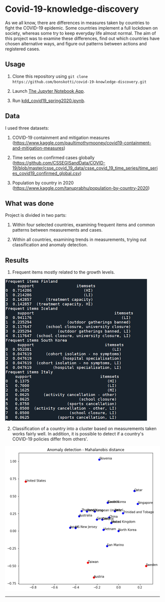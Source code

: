 # Covid-19-knowledge-discovery

As we all know, there are differences in measures taken by countries to fight the COVID-19 epidemic. Some countries implement a full lockdown on society, whereas some try to keep everyday life almost normal. The aim of this project was to examine these differences, find out which countries have chosen alternative ways, and figure out patterns between actions and registered cases.

## Usage

1. Clone this repository using `git clone https://github.com/bonskotti/covid-19-knowledge-discovery.git`

2. Launch [The Jupyter Notebook App](https://jupyter-notebook-beginner-guide.readthedocs.io/en/latest/execute.html).

3. Run [kdd_covid19_spring2020.ipynb](../master/kdd_covid19_spring2020.ipynb).

## Data

I used three datasets:

1. COVID-19 containment and mitigation measures (https://www.kaggle.com/paultimothymooney/covid19-containment-and-mitigation-measures)

2. Time series on confirmed cases globally (https://github.com/CSSEGISandData/COVID-19/blob/master/csse_covid_19_data/csse_covid_19_time_series/time_series_covid19_confirmed_global.csv)

3. Population by country in 2020 (https://www.kaggle.com/tanuprabhu/population-by-country-2020)

## What was done

Project is divided in two parts:

1. Within four selected countries, examining frequent items and common patterns between measurements and cases.

2. Within all countries, examining trends in measurements, trying out classification and anomaly detection.

## Results

1. Frequent items mostly related to the growth levels.

![Alt text](img/items.PNG?raw=true "Title")

2. Classification of a country into a cluster based on measurements taken works fairly well. In addition, it is possible to detect if a country's COVID-19 policies differ from others'.

![Alt text](img/mahal.png?raw=true "Title")

----
